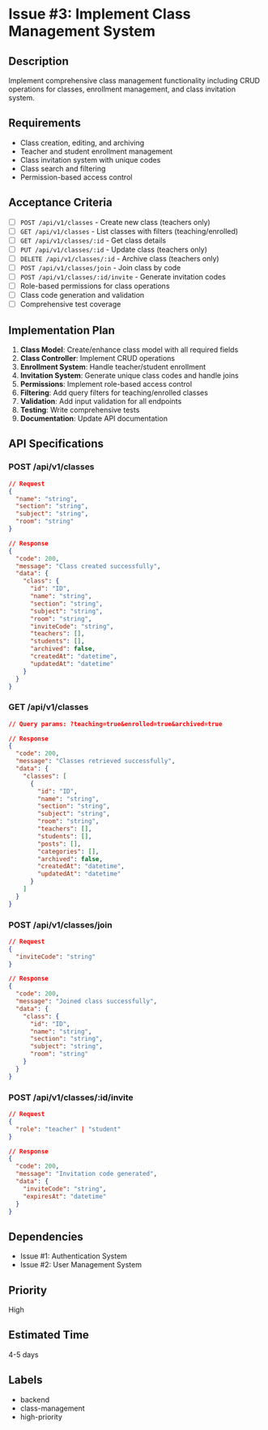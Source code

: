 # Issue #3: Implement Class Management System

## Description

Implement comprehensive class management functionality including CRUD operations for classes, enrollment management, and class invitation system.

## Requirements

- Class creation, editing, and archiving
- Teacher and student enrollment management
- Class invitation system with unique codes
- Class search and filtering
- Permission-based access control

## Acceptance Criteria

- [ ] `POST /api/v1/classes` - Create new class (teachers only)
- [ ] `GET /api/v1/classes` - List classes with filters (teaching/enrolled)
- [ ] `GET /api/v1/classes/:id` - Get class details
- [ ] `PUT /api/v1/classes/:id` - Update class (teachers only)
- [ ] `DELETE /api/v1/classes/:id` - Archive class (teachers only)
- [ ] `POST /api/v1/classes/join` - Join class by code
- [ ] `POST /api/v1/classes/:id/invite` - Generate invitation codes
- [ ] Role-based permissions for class operations
- [ ] Class code generation and validation
- [ ] Comprehensive test coverage

## Implementation Plan

1. **Class Model**: Create/enhance class model with all required fields
2. **Class Controller**: Implement CRUD operations
3. **Enrollment System**: Handle teacher/student enrollment
4. **Invitation System**: Generate unique class codes and handle joins
5. **Permissions**: Implement role-based access control
6. **Filtering**: Add query filters for teaching/enrolled classes
7. **Validation**: Add input validation for all endpoints
8. **Testing**: Write comprehensive tests
9. **Documentation**: Update API documentation

## API Specifications

### POST /api/v1/classes

```json
// Request
{
  "name": "string",
  "section": "string",
  "subject": "string",
  "room": "string"
}

// Response
{
  "code": 200,
  "message": "Class created successfully",
  "data": {
    "class": {
      "id": "ID",
      "name": "string",
      "section": "string",
      "subject": "string",
      "room": "string",
      "inviteCode": "string",
      "teachers": [],
      "students": [],
      "archived": false,
      "createdAt": "datetime",
      "updatedAt": "datetime"
    }
  }
}
```

### GET /api/v1/classes

```json
// Query params: ?teaching=true&enrolled=true&archived=true

// Response
{
  "code": 200,
  "message": "Classes retrieved successfully",
  "data": {
    "classes": [
      {
        "id": "ID",
        "name": "string",
        "section": "string",
        "subject": "string",
        "room": "string",
        "teachers": [],
        "students": [],
        "posts": [],
        "categories": [],
        "archived": false,
        "createdAt": "datetime",
        "updatedAt": "datetime"
      }
    ]
  }
}
```

### POST /api/v1/classes/join

```json
// Request
{
  "inviteCode": "string"
}

// Response
{
  "code": 200,
  "message": "Joined class successfully",
  "data": {
    "class": {
      "id": "ID",
      "name": "string",
      "section": "string",
      "subject": "string",
      "room": "string"
    }
  }
}
```

### POST /api/v1/classes/:id/invite

```json
// Request
{
  "role": "teacher" | "student"
}

// Response
{
  "code": 200,
  "message": "Invitation code generated",
  "data": {
    "inviteCode": "string",
    "expiresAt": "datetime"
  }
}
```

## Dependencies

- Issue #1: Authentication System
- Issue #2: User Management System

## Priority

High

## Estimated Time

4-5 days

## Labels

- backend
- class-management
- high-priority
